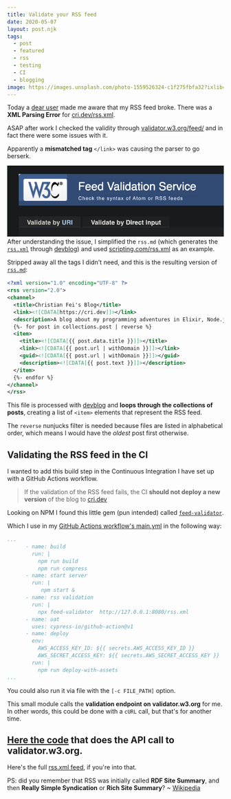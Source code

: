 ```yaml
---
title: Validate your RSS feed
date: 2020-05-07
layout: post.njk
tags:
  - post
  - featured
  - rss
  - testing
  - CI
  - blogging
image: https://images.unsplash.com/photo-1559526324-c1f275fbfa32?ixlib=rb-1.2.1&ixid=eyJhcHBfaWQiOjEyMDd9&auto=format&fit=crop&w=250&q=40
---
```


Today a [dear user](https://twitter.com/simevidas/status/1258409638611038213) made me aware that my RSS feed broke. There was a **XML Parsing Error** for [cri.dev/rss.xml](/rss.xml).

ASAP after work I checked the validity through [validator.w3.org/feed/](https://validator.w3.org/feed/) and in fact there were some issues with it.

Apparently a **mismatched tag** `</link>` was causing the parser to go berserk.

![w3-feed-validator.png](/assets/images/posts/w3-feed-validator.png)
After understanding the issue, I simplified the `rss.md` (which generates the [`rss.xml`](https://github.com/christian-fei/christian-fei.github.io/blob/master/rss.md) through [devblog](/posts/2020-04-19-devblog-yet-another-static-site-generator-seriously/)) and used [scripting.com/rss.xml](http://scripting.com/rss.xml) as an example.

Stripped away all the tags I didn't need, and this is the resulting version of [`rss.md`](https://github.com/christian-fei/christian-fei.github.io/blob/master/rss.md):

```xml
<?xml version="1.0" encoding="UTF-8" ?>
<rss version="2.0">
<channel>
  <title>Christian Fei's Blog</title>
  <link><![CDATA[https://cri.dev]]></link>
  <description>A blog about my programming adventures in Elixir, Node.js and JavaScript</description>
  {%- for post in collections.post | reverse %}
  <item>
    <title><![CDATA[{{ post.data.title }}]]></title>
    <link><![CDATA[{{ post.url | withDomain }}]]></link>
    <guid><![CDATA[{{ post.url | withDomain }}]]></guid>
    <description><![CDATA[{{ post.text }}]]></description>
  </item>
  {%- endfor %}
</channel>
</rss>
```

This file is processed with [devblog](/posts/2020-04-19-devblog-yet-another-static-site-generator-seriously/) and **loops through the collections of posts**, creating a list of `<item>` elements that represent the RSS feed.

The `reverse` nunjucks filter is needed because files are listed in alphabetical order, which means I would have the *oldest* post first otherwise.

## Validating the RSS feed in the CI

I wanted to add this build step in the Continuous Integration I have set up with a GitHub Actions workflow.

> If the validation of the RSS feed fails, the CI **should not deploy a new version** of the blog to [cri.dev](/)

Looking on NPM I found this little gem (pun intended) called [`feed-validator`](https://www.npmjs.com/package/feed-validator).

Which I use in my [GitHub Actions workflow's main.yml](https://github.com/christian-fei/christian-fei.github.io/blob/master/.github/workflows/main.yml) in the following way:

```yml
...
      - name: build
        run: |
          npm run build
          npm run compress
      - name: start server
        run: |
           npm start &
      - name: rss validation
        run: |
          npx feed-validator  http://127.0.0.1:8080/rss.xml
      - name: uat
        uses: cypress-io/github-action@v1
      - name: deploy
        env:
          AWS_ACCESS_KEY_ID: ${{ secrets.AWS_ACCESS_KEY_ID }}
          AWS_SECRET_ACCESS_KEY: ${{ secrets.AWS_SECRET_ACCESS_KEY }}
        run: |
          npm run deploy-with-assets
...
```

You could also run it via file with the `[-c FILE_PATH]` option.

This small module calls the **validation endpoint on validator.w3.org** for me. In other words, this could be done with a `cURL` call, but that's for another time.

[Here the code](https://github.com/andre487/feed-validator/blob/master/providers/feed-validator.js#L43) that does the API call to validator.w3.org.
---

Here's the full [rss.xml feed](/rss.xml), if you're into that.

PS: did you remember that RSS was initially called **RDF Site Summary**, and then **Really Simple Syndication** or **Rich Site Summary**? ~ [Wikipedia](https://en.wikipedia.org/wiki/RSS)
